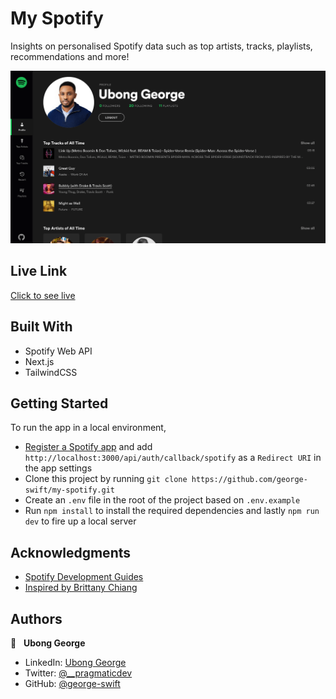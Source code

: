 # My Spotify

Insights on personalised Spotify data such as top artists, tracks, playlists, recommendations and more!

![](./public/og.png)

## Live Link

[Click to see live](https://my-spotify.vercel.app)

## Built With

- Spotify Web API
- Next.js
- TailwindCSS

## Getting Started

To run the app in a local environment,

- [Register a Spotify app](https://developer.spotify.com/dashboard/applications) and add `http://localhost:3000/api/auth/callback/spotify` as a `Redirect URI` in the app settings
- Clone this project by running `git clone https://github.com/george-swift/my-spotify.git`
- Create an `.env` file in the root of the project based on `.env.example`
- Run `npm install` to install the required dependencies and lastly `npm run dev` to fire up a local server

## Acknowledgments

- [Spotify Development Guides](https://developer.spotify.com/documentation/general/guides/)
- [Inspired by Brittany Chiang](https://newline.co/courses/build-a-spotify-connected-app)

## Authors

👤 &nbsp; **Ubong George**

- LinkedIn: [Ubong George](https://www.linkedin.com/in/ubong-itok)
- Twitter: [@\_\_pragmaticdev](https://twitter.com/__pragmaticdev)
- GitHub: [@george-swift](https://github.com/george-swift)
